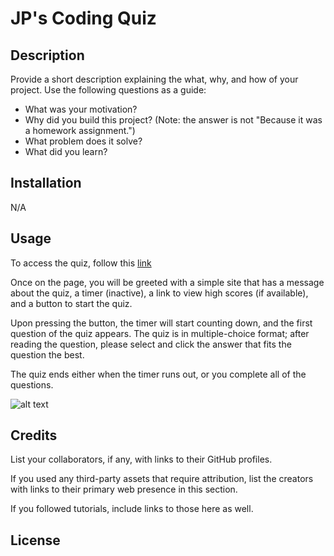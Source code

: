 # JP's Coding Quiz

## Description

Provide a short description explaining the what, why, and how of your project. Use the following questions as a guide:

- What was your motivation?
- Why did you build this project? (Note: the answer is not "Because it was a homework assignment.")
- What problem does it solve?
- What did you learn?



## Installation

N/A

## Usage

To access the quiz, follow this [link](https://ajprobel.github.io/coding-quiz/)

Once on the page, you will be greeted with a simple site that has a message about the quiz, a timer (inactive), a link to view high scores (if available), and a button to start the quiz.

Upon pressing the button, the timer will start counting down, and the first question of the quiz appears. The quiz is in multiple-choice format; after reading the question, please select and click the answer that fits the question the best.

The quiz ends either when the timer runs out, or you complete all of the questions.

![alt text](assets/images/screenshot.png)


## Credits

List your collaborators, if any, with links to their GitHub profiles.

If you used any third-party assets that require attribution, list the creators with links to their primary web presence in this section.

If you followed tutorials, include links to those here as well.

## License